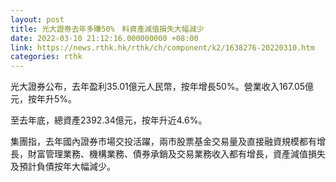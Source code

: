 ```yaml
---
layout: post
title: 光大證券去年多賺50%　料資產減值損失大幅減少
date: 2022-03-10 21:12:16.000000000 +08:00
link: https://news.rthk.hk/rthk/ch/component/k2/1638276-20220310.htm
categories: rthk
---
```


光大證券公布，去年盈利35.01億元人民幣，按年增長50%。營業收入167.05億元，按年升5%。

至去年底，總資產2392.34億元，按年升近4.6%。

集團指，去年國內證券市場交投活躍，兩市股票基金交易量及直接融資規模都有增長，財富管理業務、機構業務、債券承銷及交易業務收入都有增長，資產減值損失及預計負債按年大幅減少。
